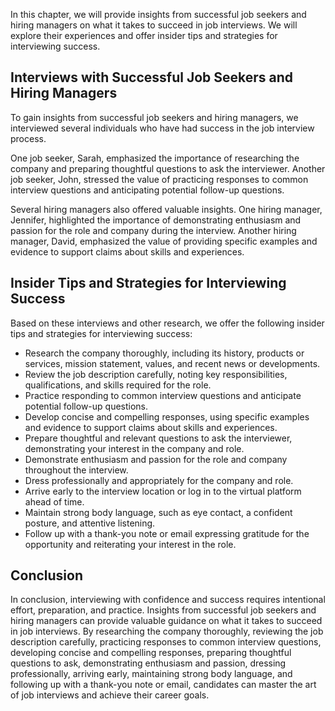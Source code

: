 
In this chapter, we will provide insights from successful job seekers and hiring managers on what it takes to succeed in job interviews. We will explore their experiences and offer insider tips and strategies for interviewing success.

Interviews with Successful Job Seekers and Hiring Managers
----------------------------------------------------------

To gain insights from successful job seekers and hiring managers, we interviewed several individuals who have had success in the job interview process.

One job seeker, Sarah, emphasized the importance of researching the company and preparing thoughtful questions to ask the interviewer. Another job seeker, John, stressed the value of practicing responses to common interview questions and anticipating potential follow-up questions.

Several hiring managers also offered valuable insights. One hiring manager, Jennifer, highlighted the importance of demonstrating enthusiasm and passion for the role and company during the interview. Another hiring manager, David, emphasized the value of providing specific examples and evidence to support claims about skills and experiences.

Insider Tips and Strategies for Interviewing Success
----------------------------------------------------

Based on these interviews and other research, we offer the following insider tips and strategies for interviewing success:

* Research the company thoroughly, including its history, products or services, mission statement, values, and recent news or developments.
* Review the job description carefully, noting key responsibilities, qualifications, and skills required for the role.
* Practice responding to common interview questions and anticipate potential follow-up questions.
* Develop concise and compelling responses, using specific examples and evidence to support claims about skills and experiences.
* Prepare thoughtful and relevant questions to ask the interviewer, demonstrating your interest in the company and role.
* Demonstrate enthusiasm and passion for the role and company throughout the interview.
* Dress professionally and appropriately for the company and role.
* Arrive early to the interview location or log in to the virtual platform ahead of time.
* Maintain strong body language, such as eye contact, a confident posture, and attentive listening.
* Follow up with a thank-you note or email expressing gratitude for the opportunity and reiterating your interest in the role.

Conclusion
----------

In conclusion, interviewing with confidence and success requires intentional effort, preparation, and practice. Insights from successful job seekers and hiring managers can provide valuable guidance on what it takes to succeed in job interviews. By researching the company thoroughly, reviewing the job description carefully, practicing responses to common interview questions, developing concise and compelling responses, preparing thoughtful questions to ask, demonstrating enthusiasm and passion, dressing professionally, arriving early, maintaining strong body language, and following up with a thank-you note or email, candidates can master the art of job interviews and achieve their career goals.
